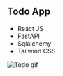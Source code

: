 ## Todo App

- React JS
- FastAPI
- Sqlalchemy
- Tailwind CSS

![Todo gif](https://user-images.githubusercontent.com/64283478/204075904-bfb3d555-b736-4501-b30b-70c256d5c75a.gif)
